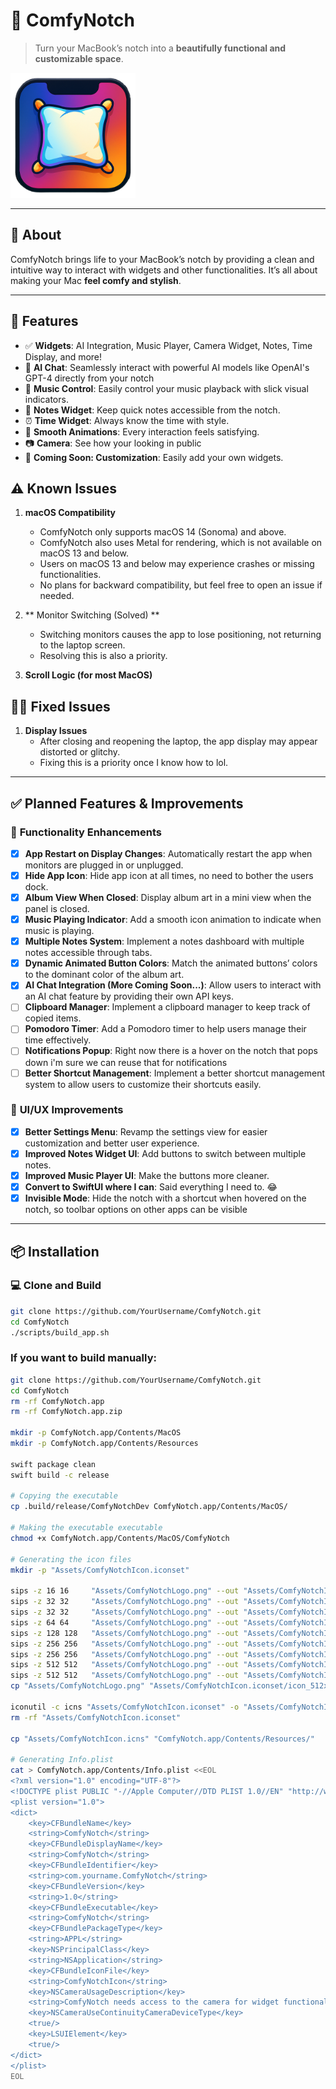 # 🚀 ComfyNotch

> Turn your MacBook’s notch into a **beautifully functional and customizable space**.

<img src="Assets/ComfyLogo.png" alt="ComfyNotch Logo" width="200"/>

---

## 📖 About

ComfyNotch brings life to your MacBook’s notch by providing a clean and intuitive way to interact with widgets and other functionalities. It’s all about making your Mac **feel comfy and stylish**. 

---

## 🎉 Features

- ✅ **Widgets**: AI Integration, Music Player, Camera Widget, Notes, Time Display, and more!
- 🤖 **AI Chat**: Seamlessly interact with powerful AI models like OpenAI's GPT-4 directly from your notch
- 🎵 **Music Control**: Easily control your music playback with slick visual indicators.
- 📝 **Notes Widget**: Keep quick notes accessible from the notch.
- ⏰ **Time Widget**: Always know the time with style.
- 🔄 **Smooth Animations**: Every interaction feels satisfying.
- 📷 **Camera**: See how your looking in public
- 🎨 **Coming Soon: Customization**: Easily add your own widgets.

## ⚠️ Known Issues

1. **macOS Compatibility**  
   - ComfyNotch only supports macOS 14 (Sonoma) and above.  
   - ComfyNotch also uses Metal for rendering, which is not available on macOS 13 and below.
   - Users on macOS 13 and below may experience crashes or missing functionalities.  
   - No plans for backward compatibility, but feel free to open an issue if needed.  

2. ** Monitor Switching (Solved) **  
   - Switching monitors causes the app to lose positioning, not returning to the laptop screen.  
   - Resolving this is also a priority.  

3. **Scroll Logic (for most MacOS)**

## 👏🏽 Fixed Issues
1. **Display Issues**  
   - After closing and reopening the laptop, the app display may appear distorted or glitchy.  
   - Fixing this is a priority once I know how to lol.


---

## ✅ **Planned Features & Improvements**

### 🔧 **Functionality Enhancements**
- [x] **App Restart on Display Changes**: Automatically restart the app when monitors are plugged in or unplugged.
- [x] **Hide App Icon**: Hide app icon at all times, no need to bother the users dock.
- [x] **Album View When Closed**: Display album art in a mini view when the panel is closed.
- [x] **Music Playing Indicator**: Add a smooth icon animation to indicate when music is playing.
- [x] **Multiple Notes System**: Implement a notes dashboard with multiple notes accessible through tabs.
- [x] **Dynamic Animated Button Colors**: Match the animated buttons’ colors to the dominant color of the album art.
- [x] **AI Chat Integration (More Coming Soon...)**: Allow users to interact with an AI chat feature by providing their own API keys.
- [ ] **Clipboard Manager**: Implement a clipboard manager to keep track of copied items.
- [ ] **Pomodoro Timer**: Add a Pomodoro timer to help users manage their time effectively.
- [ ] **Notifications Popup**: Right now there is a hover on the notch that pops down i'm sure we can reuse that for notifications
- [ ] **Better Shortcut Management**: Implement a better shortcut management system to allow users to customize their shortcuts easily.

### 🎨 **UI/UX Improvements**
- [x] **Better Settings Menu**: Revamp the settings view for easier customization and better user experience.
- [x] **Improved Notes Widget UI**: Add buttons to switch between multiple notes.
- [x] **Improved Music Player UI**: Make the buttons more cleaner.
- [x] **Convert to SwiftUI where I can**: Said everything I need to. 😂
- [x] **Invisible Mode**: Hide the notch with a shortcut when hovered on the notch, so toolbar options on other apps can be visible

---

## 📦 Installation

### 💻 **Clone and Build**
```bash
git clone https://github.com/YourUsername/ComfyNotch.git
cd ComfyNotch
./scripts/build_app.sh
```

### If you want to build manually:

```bash
git clone https://github.com/YourUsername/ComfyNotch.git
cd ComfyNotch
rm -rf ComfyNotch.app
rm -rf ComfyNotch.app.zip

mkdir -p ComfyNotch.app/Contents/MacOS
mkdir -p ComfyNotch.app/Contents/Resources

swift package clean
swift build -c release

# Copying the executable
cp .build/release/ComfyNotchDev ComfyNotch.app/Contents/MacOS/

# Making the executable executable
chmod +x ComfyNotch.app/Contents/MacOS/ComfyNotch

# Generating the icon files
mkdir -p "Assets/ComfyNotchIcon.iconset"

sips -z 16 16     "Assets/ComfyNotchLogo.png" --out "Assets/ComfyNotchIcon.iconset/icon_16x16.png"
sips -z 32 32     "Assets/ComfyNotchLogo.png" --out "Assets/ComfyNotchIcon.iconset/icon_16x16@2x.png"
sips -z 32 32     "Assets/ComfyNotchLogo.png" --out "Assets/ComfyNotchIcon.iconset/icon_32x32.png"
sips -z 64 64     "Assets/ComfyNotchLogo.png" --out "Assets/ComfyNotchIcon.iconset/icon_32x32@2x.png"
sips -z 128 128   "Assets/ComfyNotchLogo.png" --out "Assets/ComfyNotchIcon.iconset/icon_128x128.png"
sips -z 256 256   "Assets/ComfyNotchLogo.png" --out "Assets/ComfyNotchIcon.iconset/icon_128x128@2x.png"
sips -z 256 256   "Assets/ComfyNotchLogo.png" --out "Assets/ComfyNotchIcon.iconset/icon_256x256.png"
sips -z 512 512   "Assets/ComfyNotchLogo.png" --out "Assets/ComfyNotchIcon.iconset/icon_256x256@2x.png"
sips -z 512 512   "Assets/ComfyNotchLogo.png" --out "Assets/ComfyNotchIcon.iconset/icon_512x512.png"
cp "Assets/ComfyNotchLogo.png" "Assets/ComfyNotchIcon.iconset/icon_512x512@2x.png"

iconutil -c icns "Assets/ComfyNotchIcon.iconset" -o "Assets/ComfyNotchIcon.icns"
rm -rf "Assets/ComfyNotchIcon.iconset"

cp "Assets/ComfyNotchIcon.icns" "ComfyNotch.app/Contents/Resources/"

# Generating Info.plist
cat > ComfyNotch.app/Contents/Info.plist <<EOL
<?xml version="1.0" encoding="UTF-8"?>
<!DOCTYPE plist PUBLIC "-//Apple Computer//DTD PLIST 1.0//EN" "http://www.apple.com/DTDs/PropertyList-1.0.dtd">
<plist version="1.0">
<dict>
    <key>CFBundleName</key>
    <string>ComfyNotch</string>
    <key>CFBundleDisplayName</key>
    <string>ComfyNotch</string>
    <key>CFBundleIdentifier</key>
    <string>com.yourname.ComfyNotch</string>
    <key>CFBundleVersion</key>
    <string>1.0</string>
    <key>CFBundleExecutable</key>
    <string>ComfyNotch</string>
    <key>CFBundlePackageType</key>
    <string>APPL</string>
    <key>NSPrincipalClass</key>
    <string>NSApplication</string>
    <key>CFBundleIconFile</key>
    <string>ComfyNotchIcon</string>
    <key>NSCameraUsageDescription</key>
    <string>ComfyNotch needs access to the camera for widget functionalities.</string>
    <key>NSCameraUseContinuityCameraDeviceType</key>
    <true/>
    <key>LSUIElement</key>
    <true/>
</dict>
</plist>
EOL
```
